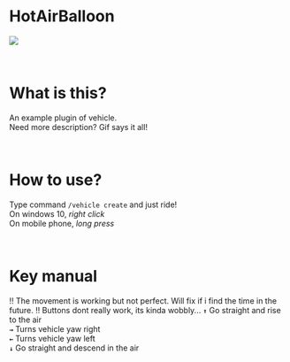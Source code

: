 # HotAirBalloon

![](https://raw.githubusercontent.com/solo5star/HotAirBalloon/master/assets/image/HotAirBalloon.gif)

<br>

# What is this?
An example plugin of vehicle.<br>
Need more description? Gif says it all!<br>

<br>

# How to use?
Type command `/vehicle create` and just ride!<br>
On windows 10, *right click*<br>
On mobile phone, *long press*<br>

<br>

# Key manual
!! The movement is working but not perfect. Will fix if i find the time in the future.
!! Buttons dont really work, its kinda wobbly...
**`↑`** Go straight and rise to the air<br>
**`→`** Turns vehicle yaw right<br>
**`←`** Turns vehicle yaw left<br>
**`↓`** Go straight and descend in the air<br>
